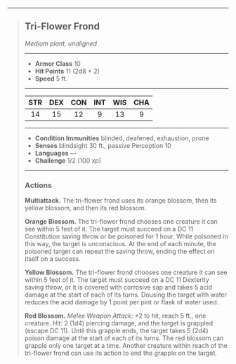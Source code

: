 ***
> ## Tri-Flower Frond
> *Medium plant, unaligned*
> 
> ***
> 
> - **Armor Class** 10
> - **Hit Points** 11 (2d8 + 2)
> - **Speed** 5 ft.
> 
> ***
> 
> |STR|DEX|CON|INT|WIS|CHA|
> |:---:|:---:|:---:|:---:|:---:|:---:|
> |14|15|12|9|13|9|
> 
> ***
> 
> - **Condition Immunities** blinded, deafened, exhaustion, prone
> - **Senses** blindsight 30 ft., passive Perception 10
> - **Languages** —
> - **Challenge** 1/2 (100 xp)
> 
> ***
> 
> ### Actions
> **Multiattack.** The tri-flower frond uses its orange blossom, then its yellow blossom, and then its red blossom.
> 
> **Orange Blossom.** The tri-flower frond chooses one creature it can see within 5 feet of it. The target must succeed on a DC 11 Constitution saving throw or be poisoned for 1 hour. While poisoned in this way, the target is unconscious. At the end of each minute, the poisoned target can repeat the saving throw, ending the effect on itself on a success.
> 
> **Yellow Blossom.** The tri-flower frond chooses one creature it can see within 5 feet of it. The target must succeed on a DC 11 Dexterity saving throw, or it is covered with corrosive sap and takes 5 acid damage at the start of each of its turns. Dousing the target with water reduces the acid damage by 1 point per pint or flask of water used.
> 
> **Red Blossom.** *Melee Weapon Attack:* +2 to hit, reach 5 ft., one creature. *Hit:* 2 (1d4) piercing damage, and the target is grappled (escape DC 11). Until this grapple ends, the target takes 5 (2d4) poison damage at the start of each of its turns. The red blossom can grapple only one target at a time. Another creature within reach of the tri-flower frond can use its action to end the grapple on the target.